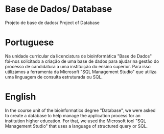 # Base de Dados/ Database
Projeto de base de dados/ Project of Database

# Portuguese
Na unidade curricular da licenciatura de bioinformática "Base de Dados" foi-nos solicitado a criação de uma base de dados para 
ajudar na gestão do processo de candidatura a uma instituição do ensino superior. Para isso utilizámos a ferramenta da Microsoft 
"SQL Management Studio" que utiliza uma linguagem de consulta estruturada ou SQL.

# English 
In the course unit of the bioinformatics degree "Database", we were asked to create a database to help manage the application process 
for an institution higher education. For that, we used the Microsoft tool "SQL Management Studio" that uses a language of structured 
query or SQL.
